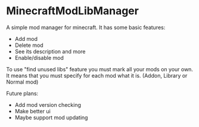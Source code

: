 # MinecraftModLibManager
A simple mod manager for minecraft.
It has some basic features:
- Add mod
- Delete mod
- See its description and more
- Enable/disable mod

To use "find unused libs" feature you must mark all your mods on your own.
It means that you must specify for each mod what it is. (Addon, Library or Normal mod)

Future plans:
- Add mod version checking
- Make better ui
- Maybe support mod updating
